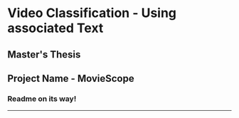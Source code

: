 # Video Classification - Using associated Text
## Master's Thesis

## Project Name - MovieScope

### Readme on its way!

<!--
<ol>
    <li> 
        <h3> Split video into frames </h3><br>
        <code>$ bash splitter.sh /path/to/video/folder </code><br>
    </li>

</ol>
-->
<hr>


